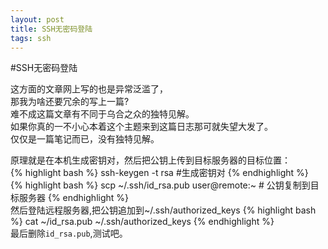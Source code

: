 ```yaml
---
layout: post
title: SSH无密码登陆
tags: ssh
---
```

#SSH无密码登陆

这方面的文章网上写的也是异常泛滥了，  
那我为啥还要冗余的写上一篇?  
难不成这篇文章有不同于乌合之众的独特见解。  
如果你真的一不小心本着这个主题来到这篇日志那可就失望大发了。  
仅仅是一篇笔记而已，没有独特见解。


原理就是在本机生成密钥对，然后把公钥上传到目标服务器的目标位置：  
{% highlight bash %} ssh-keygen -t rsa   #生成密钥对 {% endhighlight %}  
{% highlight bash %}  scp ~/.ssh/id_rsa.pub user@remote:~     # 公钥复制到目标服务器 {% endhighlight %}  
然后登陆远程服务器,把公钥追加到~/.ssh/authorized_keys {% highlight bash %} cat ~/id_rsa.pub ~/.ssh/authorized_keys {% endhighlight %}  
最后删除`id_rsa.pub`,测试吧。  
